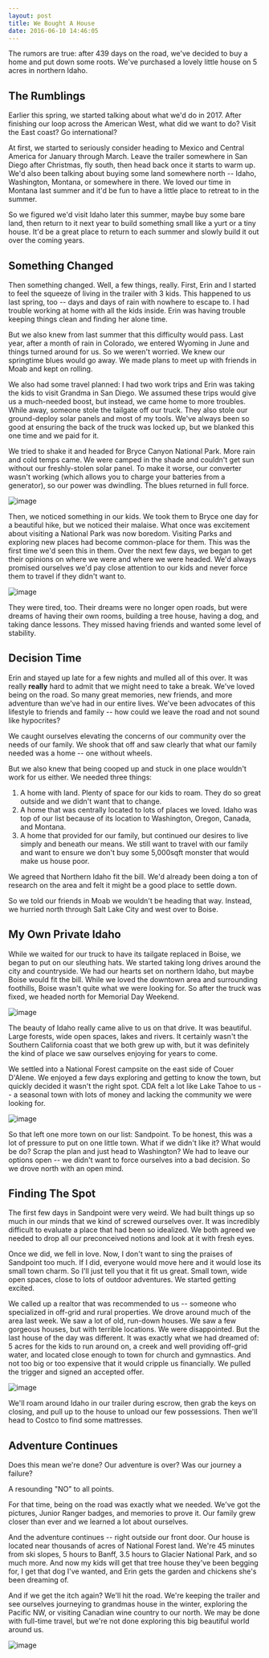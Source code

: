 ```yaml
---
layout: post
title: We Bought A House
date: 2016-06-10 14:46:05
---
```


The rumors are true: after 439 days on the road, we've decided to buy a home and put down some roots. We've purchased a lovely little house on 5 acres in northern Idaho.

## The Rumblings

Earlier this spring, we started talking about what we'd do in 2017. After finishing our loop across the American West, what did we want to do? Visit the East coast? Go international?

At first, we started to seriously consider heading to Mexico and Central America for January through March. Leave the trailer somewhere in San Diego after Christmas, fly south, then head back once it starts to warm up. We'd also been talking about buying some land somewhere north -- Idaho, Washington, Montana, or somewhere in there. We loved our time in Montana last summer and it'd be fun to have a little place to retreat to in the summer.

So we figured we'd visit Idaho later this summer, maybe buy some bare land, then return to it next year to build something small like a yurt or a tiny house. It'd be a great place to return to each summer and slowly build it out over the coming years.


## Something Changed

Then something changed. Well, a few things, really. First, Erin and I started to feel the squeeze of living in the trailer with 3 kids. This happened to us last spring, too -- days and days of rain with nowhere to escape to. I had trouble working at home with all the kids inside. Erin was having trouble keeping things clean and finding her alone time.

But we also knew from last summer that this difficulty would pass. Last year, after a month of rain in Colorado, we entered Wyoming in June and things turned around for us. So we weren't worried. We knew our springtime blues would go away. We made plans to meet up with friends in Moab and kept on rolling.

We also had some travel planned: I had two work trips and Erin was taking the kids to visit Grandma in San Diego. We assumed these trips would give us a much-needed boost, but instead, we came home to more troubles. While away, someone stole the tailgate off our truck. They also stole our ground-deploy solar panels and most of my tools. We've always been so good at ensuring the back of the truck was locked up, but we blanked this one time and we paid for it.

We tried to shake it and headed for Bryce Canyon National Park. More rain and cold temps came. We were camped in the shade and couldn't get sun without our freshly-stolen solar panel. To make it worse, our converter wasn't working (which allows you to charge your batteries from a generator), so our power was dwindling. The blues returned in full force.

![image](https://dl.dropboxusercontent.com/u/2776026/Instagram/13181445_1592283704417388_1254019407_n.jpg)

Then, we noticed something in our kids. We took them to Bryce one day for a beautiful hike, but we noticed their malaise. What once was excitement about visiting a National Park was now boredom. Visiting Parks and exploring new places had become common-place for them. This was the first time we'd seen this in them. Over the next few days, we began to get their opinions on where we were and where we were headed. We'd always promised ourselves we'd pay close attention to our kids and never force them to travel if they didn't want to.

![image](https://dl.dropboxusercontent.com/u/2776026/Instagram/13151075_273333586345935_261995768_n.jpg)

They were tired, too. Their dreams were no longer open roads, but were dreams of having their own rooms, building a tree house, having a dog, and taking dance lessons. They missed having friends and wanted some level of stability.

## Decision Time

Erin and stayed up late for a few nights and mulled all of this over. It was really **really** hard to admit that we might need to take a break. We've loved being on the road. So many great memories, new friends, and more adventure than we've had in our entire lives. We've been advocates of this lifestyle to friends and family -- how could we leave the road and not sound like hypocrites?

We caught ourselves elevating the concerns of our community over the needs of our family. We shook that off and saw clearly that what our family needed was a home -- one without wheels.

But we also knew that being cooped up and stuck in one place wouldn't work for us either. We needed three things:

1. A home with land. Plenty of space for our kids to roam. They do so great outside and we didn't want that to change.
2. A home that was centrally located to lots of places we loved. Idaho was top of our list because of its location to Washington, Oregon, Canada, and Montana.
3. A home that provided for our family, but continued our desires to live simply and beneath our means. We still want to travel with our family and want to ensure we don't buy some 5,000sqft monster that would make us house poor.

We agreed that Northern Idaho fit the bill. We'd already been doing a ton of research on the area and felt it might be a good place to settle down.

So we told our friends in Moab we wouldn't be heading that way. Instead, we hurried north through Salt Lake City and west over to Boise.

## My Own Private Idaho

While we waited for our truck to have its tailgate replaced in Boise, we began to put on our sleuthing hats. We started taking long drives around the city and countryside. We had our hearts set on northern Idaho, but maybe Boise would fit the bill. While we loved the downtown area and surrounding foothills, Boise wasn't quite what we were looking for. So after the truck was fixed, we headed north for Memorial Day Weekend.

![image](https://dl.dropboxusercontent.com/u/2776026/Instagram/13108971_1730114067266234_2059877972_n.jpg)

The beauty of Idaho really came alive to us on that drive. It was beautiful. Large forests, wide open spaces, lakes and rivers. It certainly wasn't the Southern California coast that we both grew up with, but it was definitely the kind of place we saw ourselves enjoying for years to come.

We settled into a National Forest campsite on the east side of Couer D'Alene. We enjoyed a few days exploring and getting to know the town, but quickly decided it wasn't the right spot. CDA felt a lot like Lake Tahoe to us -- a seasonal town with lots of money and lacking the community we were looking for.

![image](https://dl.dropboxusercontent.com/u/2776026/Instagram/13267338_1303552033007438_1819093794_n.jpg)

So that left one more town on our list: Sandpoint. To be honest, this was a lot of pressure to put on one little town. What if we didn't like it? What would be do? Scrap the plan and just head to Washington? We had to leave our options open -- we didn't want to force ourselves into a bad decision. So we drove north with an open mind.

## Finding The Spot

The first few days in Sandpoint were very weird. We had built things up so much in our minds that we kind of screwed ourselves over. It was incredibly difficult to evaluate a place that had been so idealized. We both agreed we needed to drop all our preconceived notions and look at it with fresh eyes.

Once we did, we fell in love. Now, I don't want to sing the praises of Sandpoint too much. If I did, everyone would move here and it would lose its small town charm. So I'll just tell you that it fit us great. Small town, wide open spaces, close to lots of outdoor adventures. We started getting excited.

We called up a realtor that was recommended to us -- someone who specialized in off-grid and rural properties. We drove around much of the area last week. We saw a lot of old, run-down houses. We saw a few gorgeous houses, but with terrible locations. We were disappointed. But the last house of the day was different. It was exactly what we had dreamed of: 5 acres for the kids to run around on, a creek and well providing off-grid water, and located close enough to town for church and gymnastics. And not too big or too expensive that it would cripple us financially. We pulled the trigger and signed an accepted offer.

![image](https://dl.dropboxusercontent.com/u/2776026/Instagram/13414422_1357894524227215_406396441_n.jpg)

We'll roam around Idaho in our trailer during escrow, then grab the keys on closing, and pull up to the house to unload our few possessions. Then we'll head to Costco to find some mattresses.


## Adventure Continues

Does this mean we're done? Our adventure is over? Was our journey a failure?

A resounding "NO" to all points.

For that time, being on the road was exactly what we needed. We've got the pictures, Junior Ranger badges, and memories to prove it. Our family grew closer than ever and we learned a lot about ourselves.

And the adventure continues -- right outside our front door. Our house is located near thousands of acres of National Forest land. We're 45 minutes from ski slopes, 5 hours to Banff, 3.5 hours to Glacier National Park, and so much more. And now my kids will get that tree house they've been begging for, I get that dog I've wanted, and Erin gets the garden and chickens she's been dreaming of.

And if we get the itch again? We'll hit the road. We're keeping the trailer and see ourselves journeying to grandmas house in the winter, exploring the Pacific NW, or visiting Canadian wine country to our north. We may be done with full-time travel, but we're not done exploring this big beautiful world around us.

![image](https://dl.dropboxusercontent.com/u/2776026/Instagram/13118112_603762026442518_410191709_n.jpg)
